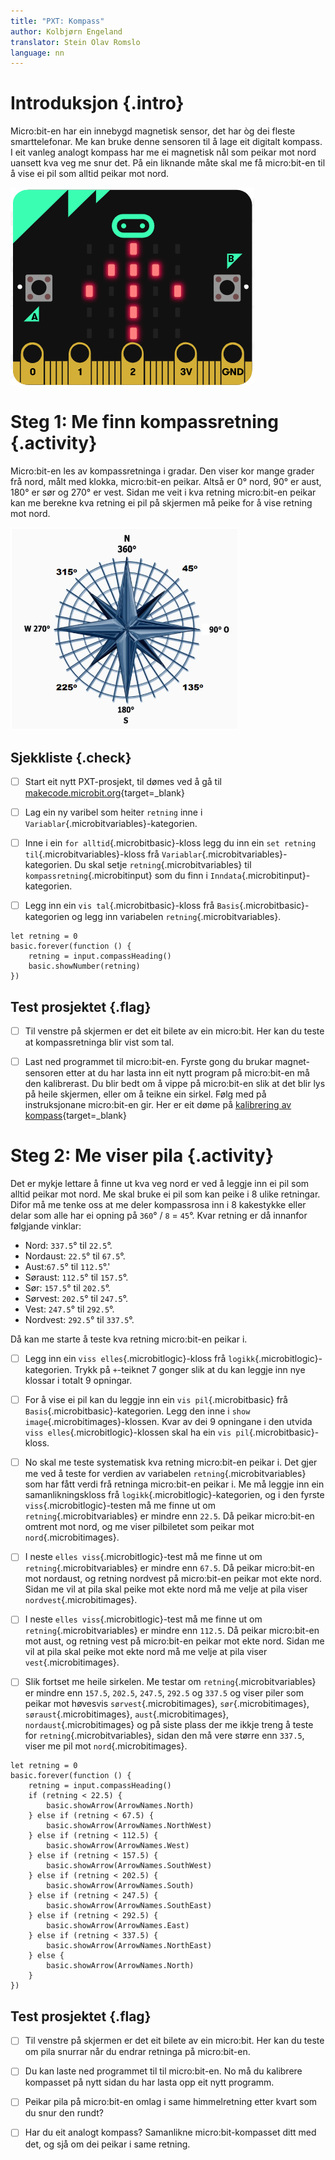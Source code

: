 ```yaml
---
title: "PXT: Kompass"
author: Kolbjørn Engeland
translator: Stein Olav Romslo
language: nn
---
```



# Introduksjon {.intro}

Micro:bit-en har ein innebygd magnetisk sensor, det har òg dei fleste
smarttelefonar. Me kan bruke denne sensoren til å lage eit digitalt kompass. I
eit vanleg analogt kompass har me ei magnetisk nål som peikar mot nord uansett
kva veg me snur det. På ein liknande måte skal me få micro:bit-en til å vise ei
pil som alltid peikar mot nord.

![Bilet av ein micro:bit som viser ei pil](pil.png)


# Steg 1: Me finn kompassretning {.activity}

Micro:bit-en les av kompassretninga i gradar. Den viser kor mange grader frå
nord, målt med klokka, micro:bit-en peikar. Altså er 0° nord,
90° er aust, 180° er sør og 270° er vest. Sidan
me veit i kva retning micro:bit-en peikar kan me berekne kva retning ei pil på
skjermen må peike for å vise retning mot nord.

![Bilete av ei kompassrose](kompassrose.png)

## Sjekkliste {.check}

- [ ] Start eit nytt PXT-prosjekt, til dømes ved å gå til
  [makecode.microbit.org](https://makecode.microbit.org/?lang=no){target=_blank}

- [ ] Lag ein ny varibel som heiter `retning` inne i
  `Variablar`{.microbitvariables}-kategorien.

- [ ] Inne i ein `for alltid`{.microbitbasic}-kloss legg du inn ein `set retning
  til`{.microbitvariables}-kloss  frå
  `Variablar`{.microbitvariables}-kategorien. Du skal setje
  `retning`{.microbitvariables} til `kompassretning`{.microbitinput} som du finn
  i `Inndata`{.microbitinput}-kategorien.

- [ ] Legg inn ein `vis tal`{.microbitbasic}-kloss frå
  `Basis`{.microbitbasic}-kategorien og legg inn variabelen
  `retning`{.microbitvariables}.

```microbit
let retning = 0
basic.forever(function () {
    retning = input.compassHeading()
    basic.showNumber(retning)
})
```

## Test prosjektet {.flag}

- [ ] Til venstre på skjermen er det eit bilete av ein micro:bit. Her kan du
  teste at kompassretninga blir vist som tal.

- [ ] Last ned programmet til micro:bit-en. Fyrste gong du brukar
  magnet-sensoren etter at du har lasta inn eit nytt program på micro:bit-en må
  den kalibrerast. Du blir bedt om å vippe på micro:bit-en slik at det blir lys
  på heile skjermen, eller om å teikne ein sirkel. Følg med på instruksjonane
  micro:bit-en gir. Her er eit døme på [kalibrering av
  kompass](https://dzwonsemrish7.cloudfront.net/items/3e0K2a0V3p0q1z1T352Y/compass%20calibration.mp4){target=_blank}


# Steg 2: Me viser pila {.activity}

Det er mykje lettare å finne ut kva veg nord er ved å leggje inn ei pil som
alltid peikar mot nord. Me skal bruke ei pil som kan peike i 8 ulike
retningar. Difor må me tenke oss at me deler kompassrosa inn i 8 kakestykke
eller delar som alle har ei opning på `360`° / `8` =
`45`°. Kvar retning er då innanfor følgjande vinklar:

* Nord: `337.5`° til `22.5`°.
* Nordaust: `22.5`° til `67.5`°.
* Aust:`67.5`° til `112.5`°.'
* Søraust: `112.5`° til `157.5`°.
* Sør: `157.5`° til `202.5`°.
* Sørvest: `202.5`° til `247.5`°.
* Vest: `247.5`° til `292.5`°.
* Nordvest: `292.5`° til `337.5`°.

Då kan me starte å teste kva retning micro:bit-en peikar i.

- [ ] Legg inn ein `viss elles`{.microbitlogic}-kloss frå
  `logikk`{.microbitlogic}-kategorien. Trykk på `+`-teiknet 7 gonger slik at du
  kan leggje inn nye klossar i totalt 9 opningar.

- [ ] For å vise ei pil kan du leggje inn ein `vis pil`{.microbitbasic} frå
  `Basis`{.microbitbasic}-kategorien. Legg den inne i `show
  image`{.microbitimages}-klossen. Kvar av dei 9 opningane i den utvida `viss
  elles`{.microbitlogic}-klossen skal ha ein `vis pil`{.microbitbasic}-kloss.

- [ ] No skal me teste systematisk kva retning micro:bit-en peikar i. Det gjer
  me ved å teste for verdien av variabelen `retning`{.microbitvariables} som har
  fått verdi frå retninga micro:bit-en peikar i. Me må leggje inn ein
  samanlikningskloss frå `logikk`{.microbitlogic}-kategorien, og i den fyrste
  `viss`{.microbitlogic}-testen må me finne ut om `retning`{.microbitvariables}
  er mindre enn `22.5`. Då peikar micro:bit-en omtrent mot nord, og me viser
  pilbiletet som peikar mot `nord`{.microbitimages}.

- [ ] I neste `elles viss`{.microbitlogic}-test må me finne ut om
  `retning`{.microbitvariables} er mindre enn `67.5`. Då peikar micro:bit-en mot
  nordaust, og retning nordvest på micro:bit-en peikar mot ekte nord. Sidan me
  vil at pila skal peike mot ekte nord må me velje at pila viser
  `nordvest`{.microbitimages}.

- [ ] I neste `elles viss`{.microbitlogic}-test må me finne ut om
  `retning`{.microbitvariables} er mindre enn `112.5`. Då peikar micro:bit-en
  mot aust, og retning vest på micro:bit-en peikar mot ekte nord. Sidan me vil
  at pila skal peike mot ekte nord må me velje at pila viser
  `vest`{.microbitimages}.

- [ ] Slik fortset me heile sirkelen. Me testar om `retning`{.microbitvariables}
  er mindre enn `157.5`, `202.5`, `247.5`, `292.5` og `337.5` og viser piler som
  peikar mot høvesvis `sørvest`{.microbitimages}, `sør`{.microbitimages},
  `søraust`{.microbitimages}, `aust`{.microbitimages},
  `nordaust`{.microbitimages} og på siste plass der me ikkje treng å teste for
  `retning`{.microbitvariables}, sidan den må vere større enn `337.5`, viser me
  pil mot `nord`{.microbitimages}.

```microbit
let retning = 0
basic.forever(function () {
    retning = input.compassHeading()
    if (retning < 22.5) {
        basic.showArrow(ArrowNames.North)
    } else if (retning < 67.5) {
        basic.showArrow(ArrowNames.NorthWest)
    } else if (retning < 112.5) {
        basic.showArrow(ArrowNames.West)
    } else if (retning < 157.5) {
        basic.showArrow(ArrowNames.SouthWest)
    } else if (retning < 202.5) {
        basic.showArrow(ArrowNames.South)
    } else if (retning < 247.5) {
        basic.showArrow(ArrowNames.SouthEast)
    } else if (retning < 292.5) {
        basic.showArrow(ArrowNames.East)
    } else if (retning < 337.5) {
        basic.showArrow(ArrowNames.NorthEast)
    } else {
        basic.showArrow(ArrowNames.North)
    }
})
```

## Test prosjektet {.flag}

- [ ] Til venstre på skjermen er det eit bilete av ein micro:bit. Her kan du
  teste om pila snurrar når du endrar retninga på micro:bit-en.

- [ ] Du kan laste ned programmet til til micro:bit-en. No må du kalibrere
  kompasset på nytt sidan du har lasta opp eit nytt programm.

- [ ] Peikar pila på micro:bit-en omlag i same himmelretning etter kvart som du
  snur den rundt?

- [ ] Har du eit analogt kompass? Samanlikne micro:bit-kompasset ditt med det,
  og sjå om dei peikar i same retning.
